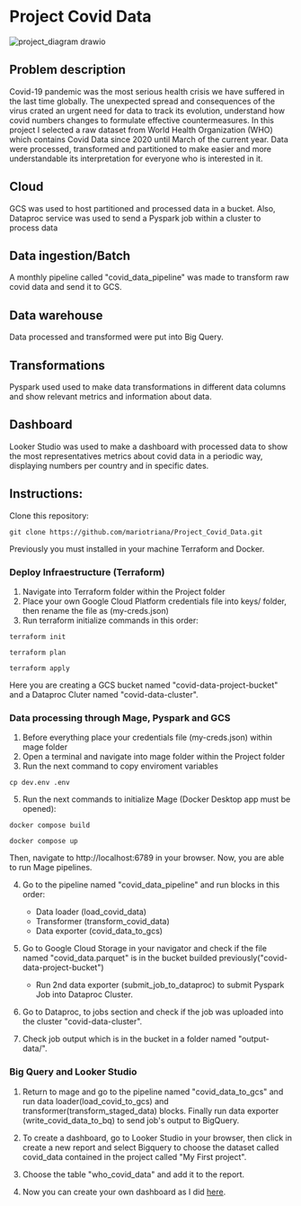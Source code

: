# Project Covid Data
![project_diagram drawio](https://github.com/mariotriana/Project_Covid_Data/assets/89442960/5efe6b52-8afe-4833-a82d-8aece24284ff)


## Problem description
Covid-19 pandemic was the most serious health crisis we have suffered in the last time globally. The unexpected spread and consequences of the virus crated an urgent need for data to track its evolution, understand how covid numbers changes to formulate effective countermeasures. In this project I selected a raw dataset from World Health Organization (WHO) which contains Covid Data since 2020 until March of the current year. Data were processed, transformed and partitioned to make easier and more understandable its interpretation for everyone who is interested in it.
## Cloud
GCS was used to host partitioned and processed data in a bucket. Also, Dataproc service was used to send a Pyspark job within a cluster to process data
## Data ingestion/Batch
A monthly pipeline called "covid_data_pipeline" was made to transform raw covid data and send it to GCS.    
## Data warehouse
Data processed and transformed were put into Big Query.
## Transformations
Pyspark used used to make data transformations in different data columns and show relevant metrics and information about data.   
## Dashboard
Looker Studio was used to make a dashboard with processed data to show the most representatives metrics about covid data in a periodic way, displaying numbers per country and in specific dates.

## Instructions: 

Clone this repository:
```
git clone https://github.com/mariotriana/Project_Covid_Data.git
```

Previously you must installed in your machine Terraform and Docker.

### Deploy Infraestructure (Terraform)
1. Navigate into Terraform folder within the Project folder
2. Place your own Google Cloud Platform credentials file into keys/ folder, then rename the file as (my-creds.json)
3. Run terraform initialize commands in this order:
```
terraform init
```
```
terraform plan
```
```
terraform apply
```
Here you are creating a GCS bucket named "covid-data-project-bucket" and a Dataproc Cluter named "covid-data-cluster".

### Data processing through Mage, Pyspark and GCS
1. Before everything place your credentials file (my-creds.json) within mage folder
2. Open a terminal and navigate into mage folder within the Project folder
3. Run the next command to copy enviroment variables
```
cp dev.env .env
```
5. Run the next commands to initialize Mage (Docker Desktop app must be opened): 
```
docker compose build
```
```
docker compose up
```
Then, navigate to http://localhost:6789 in your browser. Now, you are able to run Mage pipelines.

4. Go to the pipeline named "covid_data_pipeline" and run blocks in this order:
    * Data loader (load_covid_data)
    * Transformer (transform_covid_data)
    * Data exporter (covid_data_to_gcs)

5. Go to Google Cloud Storage in your navigator and check if the file named "covid_data.parquet" is in the bucket builded previously("covid-data-project-bucket")

    * Run 2nd data exporter (submit_job_to_dataproc) to submit Pyspark Job into Dataproc Cluster.

6. Go to Dataproc, to jobs section and check if the job was uploaded into the cluster "covid-data-cluster".
7. Check job output which is in the bucket in a folder named "output-data/".

### Big Query and Looker Studio
1. Return to mage and go to the pipeline named "covid_data_to_gcs" and run data loader(load_covid_to_gcs) and transformer(transform_staged_data) blocks. Finally run data exporter (write_covid_data_to_bq) to send job's output to BigQuery.

2. To create a dashboard, go to Looker Studio in your browser, then click in create a new report and select Bigquery to choose the dataset called covid_data contained in the project called "My First project".

3. Choose the table "who_covid_data" and add it to the report.

4. Now you can create your own dashboard as I did [here](https://lookerstudio.google.com/reporting/118ea7c6-746b-49fb-9167-a851f259a388/page/WNjwD).
